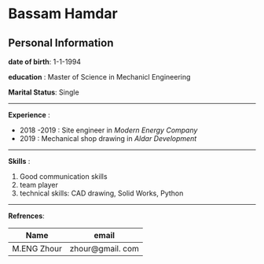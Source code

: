 # Bassam Hamdar
## Personal Information


**date of birth**: 1-1-1994

**education** : Master of Science in Mechanicl Engineering

**Marital Status**: Single

---

**Experience** : 

* 2018 -2019 : Site engineer in _Modern Energy Company_
* 2019 : Mechanical shop drawing in _Aldar Development_
---

**Skills** : 

1. Good communication skills
2. team player
3. technical skills: CAD drawing, Solid Works, Python
---
**Refrences**:

|   Name        |    email          |
|  ---          |    ----           |
|  M.ENG Zhour  |   zhour@gmail.  com 
